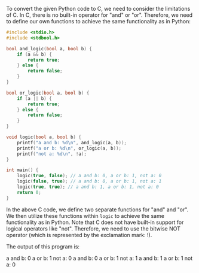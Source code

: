 To convert the given Python code to C, we need to consider the limitations of C. In C, there is no built-in operator for "and" or "or". Therefore, we need to define our own functions to achieve the same functionality as in Python:

```c
#include <stdio.h>
#include <stdbool.h>

bool and_logic(bool a, bool b) {
    if (a && b) {
        return true;
    } else {
        return false;
    }
}

bool or_logic(bool a, bool b) {
    if (a || b) {
        return true;
    } else {
        return false;
    }
}

void logic(bool a, bool b) {
    printf("a and b: %d\n", and_logic(a, b));
    printf("a or b: %d\n", or_logic(a, b));
    printf("not a: %d\n", !a);
}

int main() {
    logic(true, false); // a and b: 0, a or b: 1, not a: 0
    logic(false, true); // a and b: 0, a or b: 1, not a: 1
    logic(true, true); // a and b: 1, a or b: 1, not a: 0
    return 0;
}
```

In the above C code, we define two separate functions for "and" and "or". We then utilize these functions within `logic` to achieve the same functionality as in Python. Note that C does not have built-in support for logical operators like "not". Therefore, we need to use the bitwise NOT operator (which is represented by the exclamation mark: !).

The output of this program is:

a and b: 0
a or b: 1
not a: 0
a and b: 0
a or b: 1
not a: 1
a and b: 1
a or b: 1
not a: 0

